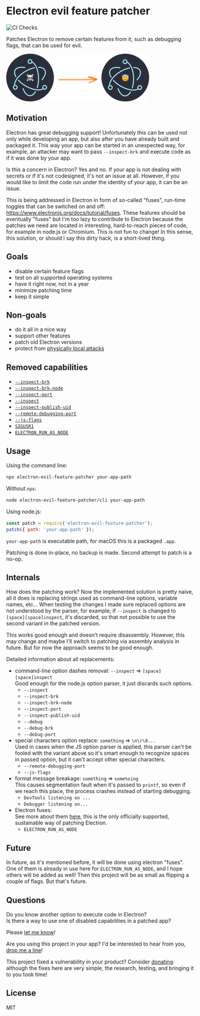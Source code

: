 # Electron evil feature patcher

![CI Checks](https://github.com/antelle/electron-evil-feature-patcher/workflows/CI%20Checks/badge.svg)

Patches Electron to remove certain features from it, such as debugging flags, that can be used for evil.

<img src="img/electron-evil-feature-patcher.png" alt="logo" width="384" />

## Motivation

Electron has great debugging support! Unfortunately this can be used not only while developing an app, but also after you have already built and packaged it. This way your app can be started in an unexpected way, for example, an attacker may want to pass `--inspect-brk` and execute code as if it was done by your app.

Is this a concern in Electron? Yes and no. If your app is not dealing with secrets or if it's not codesigned, it's not an issue at all. However, if you would like to limit the code run under the identity of your app, it can be an issue.

This is being addressed in Electron in form of so-called "fuses", run-time toggles that can be switched on and off: https://www.electronjs.org/docs/tutorial/fuses. These features should be eventually "fuses" but I'm too lazy to contribute to Electron because the patches we need are located in interesting, hard-to-reach pieces of code, for example in node.js or Chromium. This is not fun to change! In this sense, this solution, or should I say this dirty hack, is a short-lived thing.

## Goals

- disable certain feature flags
- test on all supported operating systems
- have it right now, not in a year
- minimize patching time
- keep it simple

## Non-goals

- do it all in a nice way
- support other features
- patch old Electron versions
- protect from [physically local attacks](https://chromium.googlesource.com/chromium/src/+/master/docs/security/faq.md#Why-arent-physically_local-attacks-in-Chromes-threat-model)

## Removed capabilities

- [`--inspect-brk`](https://www.electronjs.org/docs/api/command-line-switches#--inspect-brkhostport)
- [`--inspect-brk-node`](https://github.com/nodejs/node/blob/master/src/node_options.cc#L263)
- [`--inspect-port`](https://www.electronjs.org/docs/api/command-line-switches#--inspect-porthostport)
- [`--inspect`](https://www.electronjs.org/docs/api/command-line-switches#--inspecthostport)
- [`--inspect-publish-uid`](https://www.electronjs.org/docs/api/command-line-switches#--inspect-publish-uidstderrhttp)
- [`--remote-debugging-port`](https://www.electronjs.org/docs/api/command-line-switches#--remote-debugging-portport)
- [`--js-flags`](https://www.electronjs.org/docs/api/command-line-switches#--js-flagsflags)
- [`SIGUSR1`](https://nodejs.org/fr/docs/guides/debugging-getting-started/#enable-inspector)
- [`ELECTRON_RUN_AS_NODE`](https://www.electronjs.org/docs/api/environment-variables#electron_run_as_node)

## Usage

Using the command line:
```sh
npx electron-evil-feature-patcher your-app-path
```

Without `npx`:
```sh
node electron-evil-feature-patcher/cli your-app-path
```

Using node.js:
```js
const patch = require('electron-evil-feature-patcher');
patch({ path: 'your-app-path' });
```

`your-app-path` is executable path, for macOS this is a packaged `.app`.

Patching is done in-place, no backup is made. Second attempt to patch is a no-op.

## Internals

How does the patching work? Now the implemented solution is pretty naive, all it does is replacing strings used as command-line options, variable names, etc... When testing the changes I made sure replaced options are not understood by the parser, for example, if `--inspect` is changed to `[space][space]inspect`, it's discarded, so that not possible to use the second variant in the patched version.

This works good enough and doesn't require disassembly. However, this may change and maybe I'll switch to patching via assembly analysis in future. But for now the approach seems to be good enough.

Detailed information about all replacements:

- command-line option dashes removal: `--inspect` => `[space][space]inspect`  
  Good enough for the node.js option parser, it just discards such options. 
    - `--inspect`
    - `--inspect-brk`
    - `--inspect-brk-node`
    - `--inspect-port`
    - `--inspect-publish-uid`
    - `--debug`
    - `--debug-brk`
    - `--debug-port`
- special characters option replace: `something` => `\n\r\0...`  
    Used in cases when the JS option parser is applied, this parser can't be fooled with the variant above so it's smart enough to recognize spaces in passed option, but it can't accept other special characters.
    - `--remote-debugging-port`
    - `--js-flags`
- format message breakage: `something` => `some%sing`  
    This causes segmentation fault when it's passed to `printf`, so even if we reach this place, the process crashes instead of starting debugging.
    - `DevTools listening on ...`
    - `Debugger listening on...`
- Electron fuses:  
    See more about them [here](https://www.electronjs.org/docs/tutorial/fuses), this is the only officially supported, sustainable way of patching Electron.
    - `ELECTRON_RUN_AS_NODE`

## Future

In future, as it's mentioned before, it will be done using electron "fuses". One of them is already in use here for `ELECTRON_RUN_AS_NODE`, and I hope others will be added as well! Then this project will be as small as flipping a couple of flags. But that's future.

## Questions

Do you know another option to execute code in Electron?  
Is there a way to use one of disabled capabilities in a patched app?  

Please [let me know](https://github.com/antelle/electron-evil-feature-patcher/issues/new)!

Are you using this project in your app? I'd be interested to hear from you, [drop me a line](mailto:antelle.net@gmail.com?subject=electron-evil-feature-patcher)!

This project fixed a vulnerability in your product? Consider [donating](https://github.com/sponsors/antelle): although the fixes here are very simple, the research, testing, and bringing it to you took time!

## License

MIT
